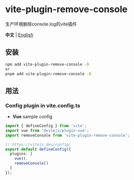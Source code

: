 # vite-plugin-remove-console

生产环境删除console.log的vite插件

**中文** | [English](./README.md)  

## 安装

```bash
npm add vite-plugin-remove-console -D
or 
pnpm add vite-plugin-remove-console -D
```

## 用法

### Config plugin in vite.config.ts

- **Vue** sample config

```ts
import { defineConfig } from 'vite';
import vue from '@vitejs/plugin-vue';
import removeConsole from 'vite-plugin-remove-console';

// https://vitejs.dev/config/
export default defineConfig({
  plugins: [
    vue(),
    removeConsole()
  ]
});
```